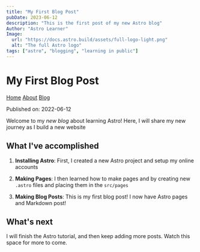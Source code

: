 ```yaml
---
title: "My First Blog Post"
pubDate: 2023-06-12
description: "This is the first post of my new Astro blog"
Author: "Astro Learner"
Image:
  url: "https://docs.astro.build/assets/full-logo-light.png"
  alt: "The full Astro logo"
tags: ["astro", "blogging", "learning in public"]
---
```


# My First Blog Post

[Home](/) [About](/about) [Blog](/blog)

Published on: 2022-06-12

Welcome to my _new blog_ about learning Astro! Here, I will share my new journey as I build a new website

## What I've accomplished

1. **Installing Astro**: First, I created a new Astro project and setup my online accounts

2. **Making Pages**: I then learned how to make pages and by creating new `.astro` files and placing them in the `src/pages`

3. **Making Blog Posts**: This is my first blog post! I now have Astro pages and Markdown post!

## What's next

I will finish the Astro tutorial, and then keep adding more posts. Watch this space for more to come.

